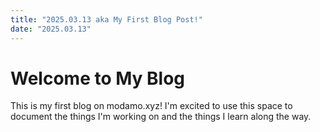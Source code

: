 ```yaml
---
title: "2025.03.13 aka My First Blog Post!"
date: "2025.03.13"
---
```


# Welcome to My Blog

This is my first blog on modamo.xyz! I'm excited to use this space to document the things I'm working on and the things I learn along the way.